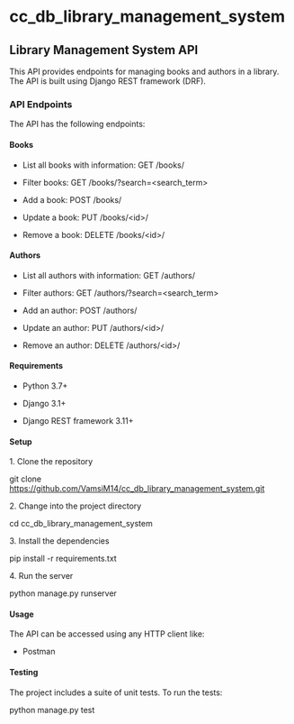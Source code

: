 # cc_db_library_management_system

## Library Management System API

This API provides endpoints for managing books and authors in a library. The API is built using Django REST framework (DRF).

### API Endpoints

The API has the following endpoints:

#### Books

- List all books with information: GET /books/

- Filter books: GET /books/?search=<search_term>

- Add a book: POST /books/

- Update a book: PUT /books/\<id\>/

- Remove a book: DELETE /books/\<id\>/

#### Authors

- List all authors with information: GET /authors/

- Filter authors: GET /authors/?search=<search_term>

- Add an author: POST /authors/

- Update an author: PUT /authors/\<id\>/

- Remove an author: DELETE /authors/\<id\>/

#### Requirements

- Python 3.7+

- Django 3.1+

- Django REST framework 3.11+

#### Setup

1\. Clone the repository

git clone https://github.com/VamsiM14/cc_db_library_management_system.git

2\. Change into the project directory

cd cc_db_library_management_system

3\. Install the dependencies

pip install -r requirements.txt

4\. Run the server

python manage.py runserver

#### Usage

The API can be accessed using any HTTP client like:

- Postman


#### Testing

The project includes a suite of unit tests. To run the tests:

python manage.py test

